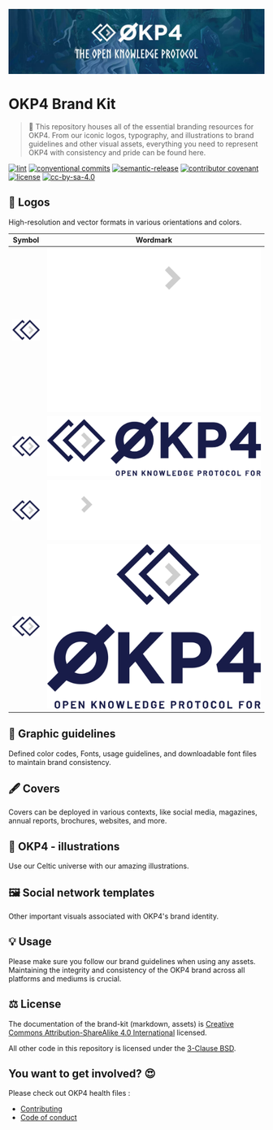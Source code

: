 [![okp4 github banner](https://raw.githubusercontent.com/okp4/.github/main/profile/static/okp4-banner-v2.webp)](https://okp4.network)

# OKP4 Brand Kit

> 🎨 This repository houses all of the essential branding resources for OKP4. From our iconic logos, typography, and illustrations to brand guidelines and other visual assets, everything you need to represent OKP4 with consistency and pride can be found here.

[![lint](https://img.shields.io/github/actions/workflow/status/okp4/template-oss/lint.yml?branch=main&label=lint&style=for-the-badge&logo=github)](https://github.com/okp4/template-oss/actions/workflows/lint.yml)
[![conventional commits](https://img.shields.io/badge/Conventional%20Commits-1.0.0-yellow.svg?style=for-the-badge&logo=conventionalcommits)](https://conventionalcommits.org)
[![semantic-release](https://img.shields.io/badge/%20%20%F0%9F%93%A6%F0%9F%9A%80-semantic--release-e10079.svg?style=for-the-badge)](https://github.com/semantic-release/semantic-release)
[![contributor covenant](https://img.shields.io/badge/Contributor%20Covenant-2.1-4baaaa.svg?style=for-the-badge)](https://github.com/okp4/.github/blob/main/CODE_OF_CONDUCT.md)
[![license][bsd-3-clause-image]][bsd-3-clause]
[![cc-by-sa-4.0][cc-by-sa-image]][cc-by-sa]

## 🎨 Logos

High-resolution and vector formats in various orientations and colors.

| Symbol                                                | Wordmark                                                    |
|-------------------------------------------------------|-------------------------------------------------------------|
| <img src="01-Logos/okp4-square-signs-white-bg.png" width="60" alt="okp4-white"/>   | ![okp4-wordmark-dark](/01-Logos/logos-okp4-horizontal-dark.svg)   |
| <img src="01-Logos/okp4-square-signs-white-bg.png" width="60" alt="okp4-white"/>   | ![okp4-wordmark-dark](/01-Logos/logos-okp4-horizontal-light.svg)   |
| <img src="01-Logos/okp4-square-signs-white-bg.png" width="60" alt="okp4-white"/> | ![okp4-wordmark-white](/01-Logos/logos-okp4-vertical-dark.svg) |
| <img src="01-Logos/okp4-square-signs-white-bg.png" width="60" alt="okp4-white"/> | ![okp4-wordmark-vertical](/01-Logos/logos-okp4-vertical-light.svg) |

## 🌈 Graphic guidelines

Defined color codes, Fonts, usage guidelines, and downloadable font files to maintain brand consistency.

## 🖋 Covers

Covers can be deployed in various contexts, like social media, magazines, annual reports, brochures, websites, and more.

## 📔 OKP4 - illustrations

Use our Celtic universe with our amazing illustrations.

## 🖼 Social network templates

Other important visuals associated with OKP4's brand identity.

## 💡 Usage

Please make sure you follow our brand guidelines when using any assets. Maintaining the integrity and consistency of the OKP4 brand across all platforms and mediums is crucial.

## ⚖️ License

The documentation of the brand-kit (markdown, assets) is [Creative Commons Attribution-ShareAlike 4.0 International][cc-by-sa] licensed.

All other code in this repository is licensed under the [3-Clause BSD][bsd-3-clause].

[bsd-3-clause]: https://opensource.org/licenses/BSD-3-Clause
[bsd-3-clause-image]: https://img.shields.io/badge/License-BSD_3--Clause-blue.svg?style=for-the-badge
[cc-by-sa]: https://creativecommons.org/licenses/by-sa/4.0/
[cc-by-sa-image]: https://i.creativecommons.org/l/by-sa/4.0/88x31.png

## You want to get involved? 😍

Please check out OKP4 health files :

- [Contributing](https://github.com/okp4/.github/blob/main/CONTRIBUTING.md)
- [Code of conduct](https://github.com/okp4/.github/blob/main/CODE_OF_CONDUCT.md)
